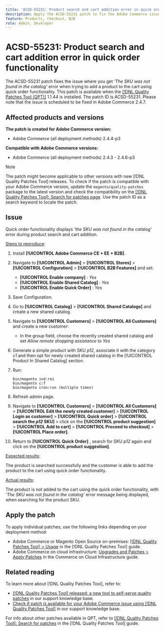```yaml
---
title: 'ACSD-55231: Product search and cart addition error in quick order functionality'
description: Apply the ACSD-55231 patch to fix the Adobe Commerce issue where you get *'The SKU was not found in the catalog'* error when trying to add a product to the cart using quick order functionality.
feature: Products, Checkout, B2B
role: Admin, Developer
---
```

# ACSD-55231: Product search and cart addition error in quick order functionality

The ACSD-55231 patch fixes the issue where you get *'The SKU was not found in the catalog'* error when trying to add a product to the cart using quick order functionality. This patch is available when the [[!DNL Quality Patches Tool (QPT)]](/help/announcements/adobe-commerce-announcements/magento-quality-patches-released-new-tool-to-self-serve-quality-patches.md) 1.1.44 is installed. The patch ID is ACSD-55231. Please note that the issue is scheduled to be fixed in Adobe Commerce 2.4.7.

## Affected products and versions

**The patch is created for Adobe Commerce version:**

* Adobe Commerce (all deployment methods) 2.4.4-p3

**Compatible with Adobe Commerce versions:**

* Adobe Commerce (all deployment methods) 2.4.3 - 2.4.6-p3

>[!NOTE]
>
>The patch might become applicable to other versions with new [!DNL Quality Patches Tool] releases. To check if the patch is compatible with your Adobe Commerce version, update the `magento/quality-patches` package to the latest version and check the compatibility on the [[!DNL Quality Patches Tool]: Search for patches page](https://experienceleague.adobe.com/tools/commerce-quality-patches/index.html). Use the patch ID as a search keyword to locate the patch.

## Issue

Quick order functionality displays *'the SKU was not found in the catalog'* error during product search and cart addition.

<u>Steps to reproduce</u>:

1. Install **[!UICONTROL Adobe Commerce CE + EE + B2B]**.
1. Navigate to **[!UICONTROL Admin]** > **[!UICONTROL Stores]** > **[!UICONTROL Configuration]** > **[!UICONTROL B2B Features]** and set:
    * **[!UICONTROL Enable company]** : *Yes*
    * **[!UICONTROL Enable Shared Catalog]** : *Yes*
    * **[!UICONTROL Enable Quick Order]** : *Yes*
1. Save Configuration.
1. Go to **[!UICONTROL Catalog]** > **[!UICONTROL Shared Catalogs]** and create a new shared catalog.
1. Navigate to **[!UICONTROL Customers]** > **[!UICONTROL All Customers]** and create a new customer:
    * In the group field, choose the recently created shared catalog and set *Allow remote shopping assistance* to *Yes*
1. Generate a simple product with SKU *p12*, associate it with the category *c1* and then opt for newly created shared catalog in the [!UICONTROL Product In Shared Catalog] section.
1. Run:

    ```
    bin/magento ind:rei 
    bin/magento c:f 
    bin/magento cron:run (multiple times)
    ```

1. Refresh admin page.
1. Navigate to **[!UICONTROL Customers]** > **[!UICONTROL All Customers]** > **[!UICONTROL Edit the newly created customer]** > **[!UICONTROL Login as customer]** > **[!UICONTROL Quick order]** > **[!UICONTROL search the *p12* SKU]** > click on the **[!UICONTROL product suggestion]** > **[!UICONTROL Add to cart]** > **[!UICONTROL Proceed to checkout]** > **[!UICONTROL Place order]**.
1. Return to **[!UICONTROL Quick Order]** , search for SKU *p12* again and click on the **[!UICONTROL product suggestion]**.

<u>Expected results</u>:

The product is searched successfully and the customer is able to add the product to the cart using quick order functionality.

<u>Actual results</u>:

The product is not added to the cart using the quick order functionality, with *'The SKU was not found in the catalog'* error message being displayed, when searching for the product SKU.

## Apply the patch

To apply individual patches, use the following links depending on your deployment method:

* Adobe Commerce or Magento Open Source on-premises: [[!DNL Quality Patches Tool] > Usage](https://experienceleague.adobe.com/docs/commerce-operations/tools/quality-patches-tool/usage.html) in the [!DNL Quality Patches Tool] guide.
* Adobe Commerce on cloud infrastructure: [Upgrades and Patches > Apply Patches](https://experienceleague.adobe.com/docs/commerce-cloud-service/user-guide/develop/upgrade/apply-patches.html) in the Commerce on Cloud Infrastructure guide.

## Related reading

To learn more about [!DNL Quality Patches Tool], refer to:

* [[!DNL Quality Patches Tool] released: a new tool to self-serve quality patches](/help/announcements/adobe-commerce-announcements/magento-quality-patches-released-new-tool-to-self-serve-quality-patches.md) in our support knowledge base.
* [Check if patch is available for your Adobe Commerce issue using [!DNL Quality Patches Tool]](/help/support-tools/patches-available-in-qpt-tool/check-patch-for-magento-issue-with-magento-quality-patches.md) in our support knowledge base.

For info about other patches available in QPT, refer to [[!DNL Quality Patches Tool]: Search for patches](https://experienceleague.adobe.com/tools/commerce-quality-patches/index.html) in the [!DNL Quality Patches Tool] guide.
